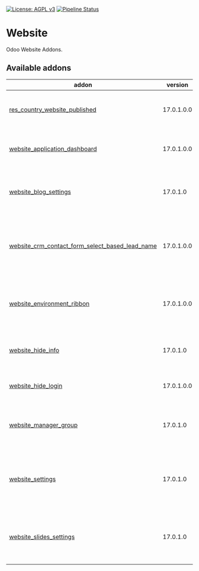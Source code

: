 [![License: AGPL v3](https://img.shields.io/badge/License-AGPL%20v3-blue.svg)](https://www.gnu.org/licenses/agpl-3.0)
[![Pipeline Status](https://gitlab.com/tawasta/odoo/website/badges/17.0-dev/pipeline.svg)](https://gitlab.com/tawasta/odoo/website/-/pipelines/)

Website
=======
Odoo Website Addons.

[//]: # (addons)

Available addons
----------------
addon | version | maintainers | summary
--- | --- | --- | ---
[res_country_website_published](res_country_website_published/) | 17.0.1.0.0 |  | Manually choose countries that will be shown on Website
[website_application_dashboard](website_application_dashboard/) | 17.0.1.0.0 |  | Application dashboard for redirecting users to applications
[website_blog_settings](website_blog_settings/) | 17.0.1.0 |  | Customization settings under website frontend customize menu
[website_crm_contact_form_select_based_lead_name](website_crm_contact_form_select_based_lead_name/) | 17.0.1.0.0 |  | Allows configuring web leads' subject to be based on a selection list instead of freetext
[website_environment_ribbon](website_environment_ribbon/) | 17.0.1.0.0 |  | Show environment ribbon on website also. Only shows text 'TEST' on website side.
[website_hide_info](website_hide_info/) | 17.0.1.0 |  | Hides Odoo System Information on at /website/info
[website_hide_login](website_hide_login/) | 17.0.1.0.0 |  | Hide Odoo native login, but show oAuth-logins
[website_manager_group](website_manager_group/) | 17.0.1.0 |  | new Website Permission Group to limit access for designers & editors
[website_settings](website_settings/) | 17.0.1.0 |  | Website toggleable settings under customize menu and other setting options
[website_slides_settings](website_slides_settings/) | 17.0.1.0 |  | Website Slides toggleable settings under website customize menu

[//]: # (end addons)
